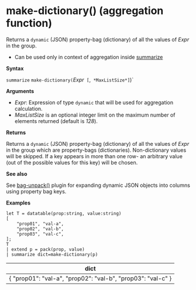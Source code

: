 # make-dictionary() (aggregation function)

Returns a `dynamic` (JSON) property-bag (dictionary) of all the values of *Expr* in the group.

* Can be used only in context of aggregation inside [summarize](summarizeoperator.md)

**Syntax**

`summarize` `make-dictionary(`*Expr*` [`,` *MaxListSize*]`)`

**Arguments**

* *Expr*: Expression of type `dynamic` that will be used for aggregation calculation.
* *MaxListSize* is an optional integer limit on the maximum number of elements returned (default is *128*).

**Returns**

Returns a `dynamic` (JSON) property-bag (dictionary) of all the values of *Expr* in the group which are property-bags (dictionaries).
Non-dictionary values will be skipped.
If a key appears in more than one row- an arbitrary value (out of the possible values for this key) will be chosen.

**See also**

See [bag-unpack()](/queryLanguage/bag-unpackplugin.md) plugin for expanding dynamic JSON objects into columns using property bag keys. 

**Examples**

<!-- csl -->
```
let T = datatable(prop:string, value:string)
[
    "prop01", "val-a",
    "prop02", "val-b",
    "prop03", "val-c",
];
T
| extend p = pack(prop, value)
| summarize dict=make-dictionary(p)

```

|dict|
|----|
|{ "prop01": "val-a", "prop02": "val-b", "prop03": "val-c" } |
